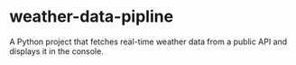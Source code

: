 # weather-data-pipline
A Python project that fetches real-time weather data from a public API and displays it in the console.
